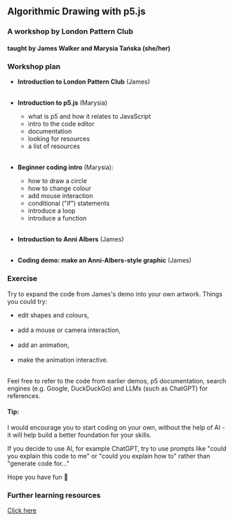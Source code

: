 ## Algorithmic Drawing with p5.js
### A workshop by London Pattern Club

#### taught by James Walker and Marysia Tańska (she/her)

### Workshop plan
- **Introduction to London Pattern Club** (James)<br><br>
- **Introduction to p5.js** (Marysia)
	- what is p5 and how it relates to JavaScript
	- intro to the code editor
	- documentation
	- looking for resources
	- a list of resources<br><br>
  
- **Beginner coding intro** (Marysia):
	- how to draw a circle
	- how to change colour
	- add mouse interaction
    - conditional ("if") statements
	- introduce a loop
	- introduce a function<br><br>
- **Introduction to Anni Albers** (James)<br><br>
- **Coding demo: make an Anni-Albers-style graphic** (James)

### Exercise
Try to expand the code from James's demo into your own artwork. Things you could try:
- edit shapes and colours,<br><br>
- add a mouse or camera interaction,<br><br>
- add an animation,<br><br>
- make the animation interactive.<br><br>

Feel free to refer to the code from earlier demos, p5 documentation, search engines (e.g. Google, DuckDuckGo) and LLMs (such as ChatGPT) for references.

#### Tip:
I would encourage you to start coding on your own, without the help of AI - it will help build a better foundation for your skills.

If you decide to use AI, for example ChatGPT, try to use prompts like "could you explain this code to me" or "could you explain how to" rather than "generate code for..."

Hope you have fun 👾

### Further learning resources
[Click here](./learning_resources.md)